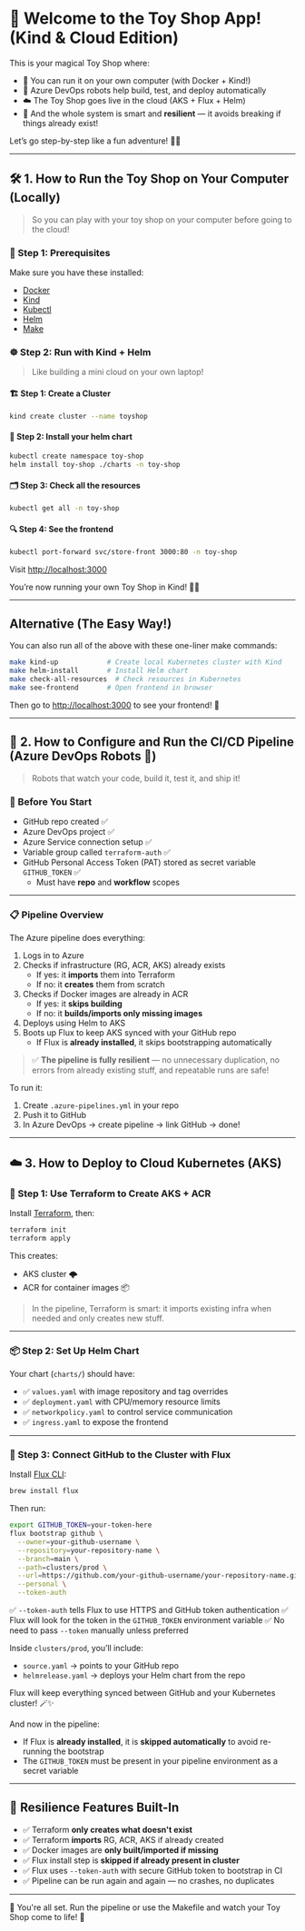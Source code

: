 # 🧁 Welcome to the Toy Shop App! (Kind & Cloud Edition)

This is your magical Toy Shop where:

* 🏃 You can run it on your own computer (with Docker + Kind!)
* 🤖 Azure DevOps robots help build, test, and deploy automatically
* ☁️ The Toy Shop goes live in the cloud (AKS + Flux + Helm)
* 🔄 And the whole system is smart and **resilient** — it avoids breaking if things already exist!

Let’s go step-by-step like a fun adventure! 🧭🎒

---

## 🛠️ 1. How to Run the Toy Shop on Your Computer (Locally)

> So you can play with your toy shop on your computer before going to the cloud!

### 🧰 Step 1: Prerequisites

Make sure you have these installed:

* [Docker](https://www.docker.com/)
* [Kind](https://kind.sigs.k8s.io/)
* [Kubectl](https://kubernetes.io/docs/tasks/tools/)
* [Helm](https://helm.sh/)
* [Make](https://www.gnu.org/software/make/)

### ☸️ Step 2: Run with Kind + Helm

> Like building a mini cloud on your own laptop!

#### 🏗️ Step 1: Create a Cluster

```bash
kind create cluster --name toyshop
```

#### 🐳 Step 2: Install your helm chart

```bash
kubectl create namespace toy-shop
helm install toy-shop ./charts -n toy-shop
```

#### 🗂️ Step 3: Check all the resources

```bash
kubectl get all -n toy-shop
```

#### 🔍 Step 4: See the frontend

```bash
kubectl port-forward svc/store-front 3000:80 -n toy-shop
```

Visit [http://localhost:3000](http://localhost:3000)

You’re now running your own Toy Shop in Kind! 🏰✨

---

## Alternative (The Easy Way!)

You can also run all of the above with these one-liner make commands:

```bash
make kind-up            # Create local Kubernetes cluster with Kind
make helm-install       # Install Helm chart
make check-all-resources  # Check resources in Kubernetes
make see-frontend       # Open frontend in browser
```

Then go to [http://localhost:3000](http://localhost:3000) to see your frontend! 🎠

---

## 🔁 2. How to Configure and Run the CI/CD Pipeline (Azure DevOps Robots 🤖)

> Robots that watch your code, build it, test it, and ship it!

### 🧼 Before You Start

* GitHub repo created ✅
* Azure DevOps project ✅
* Azure Service connection setup ✅
* Variable group called `terraform-auth` ✅
* GitHub Personal Access Token (PAT) stored as secret variable `GITHUB_TOKEN` ✅
  * Must have **repo** and **workflow** scopes

---

### 📋 Pipeline Overview

The Azure pipeline does everything:

1. Logs in to Azure
2. Checks if infrastructure (RG, ACR, AKS) already exists
   * If yes: it **imports** them into Terraform
   * If no: it **creates** them from scratch
3. Checks if Docker images are already in ACR
   * If yes: it **skips building**
   * If no: it **builds/imports only missing images**
4. Deploys using Helm to AKS
5. Boots up Flux to keep AKS synced with your GitHub repo
   * If Flux is **already installed**, it skips bootstrapping automatically

> ✅ **The pipeline is fully resilient** — no unnecessary duplication, no errors from already existing stuff, and repeatable runs are safe!

To run it:

1. Create `.azure-pipelines.yml` in your repo
2. Push it to GitHub
3. In Azure DevOps → create pipeline → link GitHub → done!

---

## ☁️ 3. How to Deploy to Cloud Kubernetes (AKS)

### 🧱 Step 1: Use Terraform to Create AKS + ACR

Install [Terraform](https://developer.hashicorp.com/terraform/downloads), then:

```bash
terraform init
terraform apply
```

This creates:

* AKS cluster 🌩️
* ACR for container images 📦

> In the pipeline, Terraform is smart: it imports existing infra when needed and only creates new stuff.

---

### 📦 Step 2: Set Up Helm Chart

Your chart (`charts/`) should have:

* ✅ `values.yaml` with image repository and tag overrides
* ✅ `deployment.yaml` with CPU/memory resource limits
* ✅ `networkpolicy.yaml` to control service communication
* ✅ `ingress.yaml` to expose the frontend

---

### 🔄 Step 3: Connect GitHub to the Cluster with Flux

Install [Flux CLI](https://fluxcd.io/):

```bash
brew install flux
```

Then run:

```bash
export GITHUB_TOKEN=your-token-here
flux bootstrap github \
  --owner=your-github-username \
  --repository=your-repository-name \
  --branch=main \
  --path=clusters/prod \
  --url=https://github.com/your-github-username/your-repository-name.git \
  --personal \
  --token-auth
```

✅ `--token-auth` tells Flux to use HTTPS and GitHub token authentication
✅ Flux will look for the token in the `GITHUB_TOKEN` environment variable
✅ No need to pass `--token` manually unless preferred

Inside `clusters/prod`, you’ll include:

* `source.yaml` → points to your GitHub repo
* `helmrelease.yaml` → deploys your Helm chart from the repo

Flux will keep everything synced between GitHub and your Kubernetes cluster! 🪄✨

And now in the pipeline:
- If Flux is **already installed**, it is **skipped automatically** to avoid re-running the bootstrap
- The `GITHUB_TOKEN` must be present in your pipeline environment as a secret variable

---

## 💪 Resilience Features Built-In

- ✅ Terraform **only creates what doesn't exist**
- ✅ Terraform **imports** RG, ACR, AKS if already created
- ✅ Docker images are **only built/imported if missing**
- ✅ Flux install step is **skipped if already present in cluster**
- ✅ Flux uses `--token-auth` with secure GitHub token to bootstrap in CI
- ✅ Pipeline can be run again and again — no crashes, no duplicates

---

🎉 You're all set. Run the pipeline or use the Makefile and watch your Toy Shop come to life! 🧸
